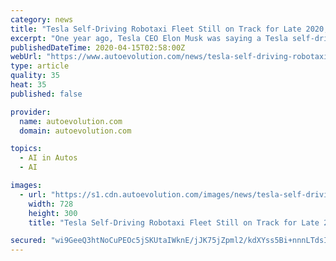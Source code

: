 ```yaml
---
category: news
title: "Tesla Self-Driving Robotaxi Fleet Still on Track for Late 2020, Elon Musk Says"
excerpt: "One year ago, Tesla CEO Elon Musk was saying a Tesla self-driving robotaxi fleet could be on the road by the end of this year. He may have somewhat of a record for missing deadlines, but this is not one of them. The footage could then be used to file criminal charges and seek compensation for damages. In other words, Tesla has been planning and ..."
publishedDateTime: 2020-04-15T02:58:00Z
webUrl: "https://www.autoevolution.com/news/tesla-self-driving-robotaxi-fleet-still-on-track-for-late-2020-elon-musk-says-142704.html"
type: article
quality: 35
heat: 35
published: false

provider:
  name: autoevolution.com
  domain: autoevolution.com

topics:
  - AI in Autos
  - AI

images:
  - url: "https://s1.cdn.autoevolution.com/images/news/tesla-self-driving-robotaxi-fleet-still-on-track-for-late-2020-elon-musk-says-142704-7.jpg"
    width: 728
    height: 300
    title: "Tesla Self-Driving Robotaxi Fleet Still on Track for Late 2020, Elon Musk Says"

secured: "wi9GeeQ3htNoCuPEOc5jSKUtaIWknE/jJK75jZpml2/kdXYss5Bi+nnnLTdsICHl2A63a0KUvN+18uIuTLGvMZinJ0SGkHgohGGWBdmii0vllop4biqza7nItkoZM6ddtnjL8Y1U5eHQEIMe5g/+QxCKX7igVPEwISnR+vn82pyj57HPd+VvOgW/qIhFjPUnUJe+YXNBJPGqOqmhS2d1V77xjy8yxQY+vHhSJmwAew/McYlWeG1Ke28ClCSsa3zH2jSs9po4Hj0edjCw/ZnXsvBCbj8K6TdgKAsxK60ATOEmwWL6ydi8U2sRQqlqnSM9;yVNST+PZMaDrMawbeNHssg=="
---
```



